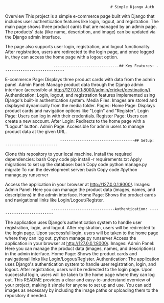                                                     # Simple Django Auth
                                                                                                    
Overview
This project is a simple e-commerce page built with Django that includes user authentication features like login, logout, and registration. The main page shows three product cards that are managed by an admin page. The products' data (like name, description, and image) can be updated via the Django admin interface.

The page also supports user login, registration, and logout functionality. After registration, users are redirected to the login page, and once logged in, they can access the home page with a logout option.

                          ------------------------------## Key Features: ----------------------------
E-commerce Page: Displays three product cards with data from the  admin panel.
Admin Panel: Manage product data through the Django admin interface (accessible at http://127.0.0.1:8000/admin/cricket/destination/).
Authentication: Login, logout, and registration features implemented using Django's built-in authentication system.
Media Files: Images are stored and displayed dynamically from the media folder.
Pages:
Home Page: Displays product cards and navigation options like "Login" and "Register".
Login Page: Users can log in with their credentials.
Register Page: Users can create a new account.
After Login: Redirects to the home page with a "Logout" button.
Admin Page: Accessible for admin users to manage product data at the given URL.


                             ----------------------------------## Setup:  ------------------------
Clone this repository to your local machine.
Install the required dependencies:
bash
Copy code
pip install -r requirements.txt
Apply migrations to set up the database:
bash
Copy code
python manage.py migrate
To run the development server:
bash
Copy code
#python manage.py runserver


Access the application in your browser at http://127.0.0.1:8000/.
Images:
Admin Panel: Here you can manage the product data (images, names, and descriptions) in the admin interface.
Home Page: Shows the product cards and navigational links like Login/Logout/Register.

                         -----------------------------Authentication: --------------------------
The application uses Django's authentication system to handle user registration, login, and logout.
After registration, users will be redirected to the login page.
Upon successful login, users will be taken to the home page where they can log out.
python manage.py runserver
Access the application in your browser at http://127.0.0.1:8000/.
Images:
Admin Panel: Here you can manage the product data (images, names, and descriptions) in the admin interface.
Home Page: Shows the product cards and navigational links like Login/Logout/Register.
Authentication:
The application uses Django's authentication system to handle user registration, login, and logout.
After registration, users will be redirected to the login page.
Upon successful login, users will be taken to the home page where they can log out.
This README provides a clear and easy-to-understand overview of your project, making it simple for anyone to set up and use. You can add images as necessary by including the image paths or uploading them to the repository if needed.








